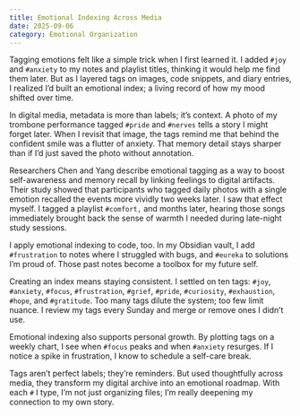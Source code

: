 ```yaml
---
title: Emotional Indexing Across Media
date: 2025-09-06
category: Emotional Organization
---
```

Tagging emotions felt like a simple trick when I first learned it. I added `#joy` and `#anxiety` to my notes and playlist titles, thinking it would help me find them later. But as I layered tags on images, code snippets, and diary entries, I realized I’d built an emotional index; a living record of how my mood shifted over time.  

In digital media, metadata is more than labels; it’s context. A photo of my trombone performance tagged `#pride` and `#nerves` tells a story I might forget later. When I revisit that image, the tags remind me that behind the confident smile was a flutter of anxiety. That memory detail stays sharper than if I’d just saved the photo without annotation.

Researchers Chen and Yang describe emotional tagging as a way to boost self-awareness and memory recall by linking feelings to digital artifacts. Their study showed that participants who tagged daily photos with a single emotion recalled the events more vividly two weeks later. I saw that effect myself. I tagged a playlist `#comfort,` and months later, hearing those songs immediately brought back the sense of warmth I needed during late-night study sessions.

I apply emotional indexing to code, too. In my Obsidian vault, I add `#frustration` to notes where I struggled with bugs, and `#eureka` to solutions I’m proud of. Those past notes become a toolbox for my future self.

Creating an index means staying consistent. I settled on ten tags: `#joy`, `#anxiety`, `#focus`, `#frustration`, `#grief`, `#pride`, `#curiosity`, `#exhaustion`, `#hope`, and `#gratitude`. Too many tags dilute the system; too few limit nuance. I review my tags every Sunday and merge or remove ones I didn’t use.

Emotional indexing also supports personal growth. By plotting tags on a weekly chart, I see when `#focus` peaks and when `#anxiety` resurges. If I notice a spike in frustration, I know to schedule a self-care break.

Tags aren’t perfect labels; they’re reminders. But used thoughtfully across media, they transform my digital archive into an emotional roadmap. With each `#` I type, I’m not just organizing files; I’m really deepening my connection to my own story.